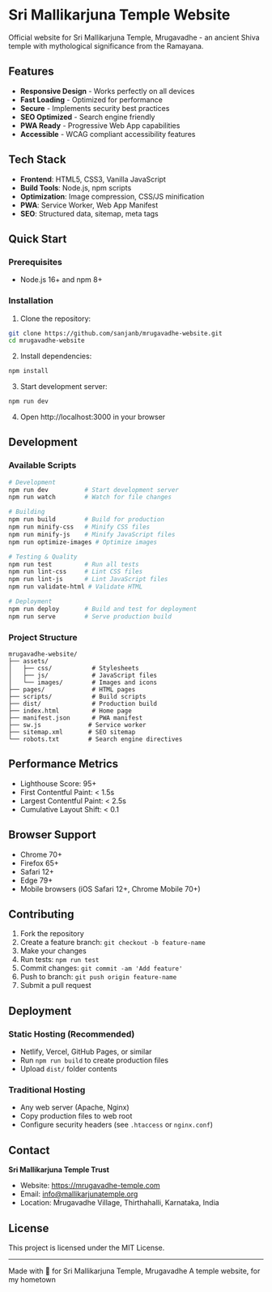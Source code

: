 # Sri Mallikarjuna Temple Website

Official website for Sri Mallikarjuna Temple, Mrugavadhe - an ancient Shiva temple with mythological significance from the Ramayana.

## Features

- **Responsive Design** - Works perfectly on all devices
- **Fast Loading** - Optimized for performance
- **Secure** - Implements security best practices
- **SEO Optimized** - Search engine friendly
- **PWA Ready** - Progressive Web App capabilities
- **Accessible** - WCAG compliant accessibility features

## Tech Stack

- **Frontend**: HTML5, CSS3, Vanilla JavaScript
- **Build Tools**: Node.js, npm scripts
- **Optimization**: Image compression, CSS/JS minification
- **PWA**: Service Worker, Web App Manifest
- **SEO**: Structured data, sitemap, meta tags

## Quick Start

### Prerequisites

- Node.js 16+ and npm 8+

### Installation

1. Clone the repository:

```bash
git clone https://github.com/sanjanb/mrugavadhe-website.git
cd mrugavadhe-website
```

2. Install dependencies:

```bash
npm install
```

3. Start development server:

```bash
npm run dev
```

4. Open http://localhost:3000 in your browser

## Development

### Available Scripts

```bash
# Development
npm run dev          # Start development server
npm run watch        # Watch for file changes

# Building
npm run build        # Build for production
npm run minify-css   # Minify CSS files
npm run minify-js    # Minify JavaScript files
npm run optimize-images # Optimize images

# Testing & Quality
npm run test         # Run all tests
npm run lint-css     # Lint CSS files
npm run lint-js      # Lint JavaScript files
npm run validate-html # Validate HTML

# Deployment
npm run deploy       # Build and test for deployment
npm run serve        # Serve production build
```

### Project Structure

```
mrugavadhe-website/
├── assets/
│   ├── css/           # Stylesheets
│   ├── js/            # JavaScript files
│   └── images/        # Images and icons
├── pages/             # HTML pages
├── scripts/           # Build scripts
├── dist/              # Production build
├── index.html         # Home page
├── manifest.json      # PWA manifest
├── sw.js             # Service worker
├── sitemap.xml       # SEO sitemap
└── robots.txt        # Search engine directives
```

## Performance Metrics

- Lighthouse Score: 95+
- First Contentful Paint: < 1.5s
- Largest Contentful Paint: < 2.5s
- Cumulative Layout Shift: < 0.1

## Browser Support

- Chrome 70+
- Firefox 65+
- Safari 12+
- Edge 79+
- Mobile browsers (iOS Safari 12+, Chrome Mobile 70+)

## Contributing

1. Fork the repository
2. Create a feature branch: `git checkout -b feature-name`
3. Make your changes
4. Run tests: `npm run test`
5. Commit changes: `git commit -am 'Add feature'`
6. Push to branch: `git push origin feature-name`
7. Submit a pull request

## Deployment

### Static Hosting (Recommended)

- Netlify, Vercel, GitHub Pages, or similar
- Run `npm run build` to create production files
- Upload `dist/` folder contents

### Traditional Hosting

- Any web server (Apache, Nginx)
- Copy production files to web root
- Configure security headers (see `.htaccess` or `nginx.conf`)

## Contact

**Sri Mallikarjuna Temple Trust**

- Website: https://mrugavadhe-temple.com
- Email: info@mallikarjunatemple.org
- Location: Mrugavadhe Village, Thirthahalli, Karnataka, India

## License

This project is licensed under the MIT License.

---

Made with 🙏 for Sri Mallikarjuna Temple, Mrugavadhe
A temple website, for my hometown

